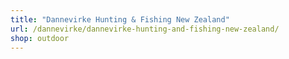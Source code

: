 ```yaml
---
title: "Dannevirke Hunting & Fishing New Zealand"
url: /dannevirke/dannevirke-hunting-and-fishing-new-zealand/
shop: outdoor
---
```

